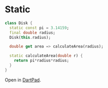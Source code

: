 # Static

```dart
class Disk {
  static const pi = 3.14159;
  final double radius;
  Disk(this.radius);

  double get area => calculateArea(radius);

  static calculateArea(double r) {
    return pi*radius*radius;
  }
}
```

Open in [DartPad](https://dartpad.dev/?id=febfe4b3b5900a1e19e4273bd79d00f7).
